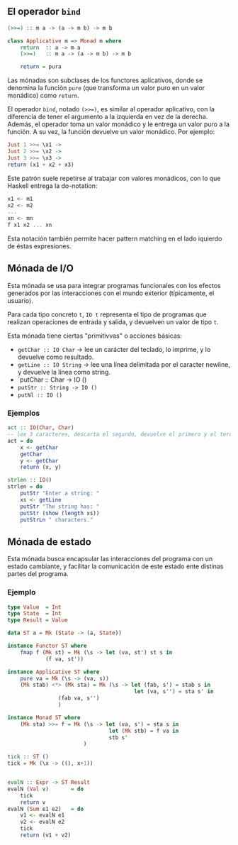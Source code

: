 ## El operador  `bind`

```haskell
(>>=) :: m a -> (a -> m b) -> m b
```

```haskell
class Applicative m => Monad m where
	return 	:: a -> m a
	(>>=)	:: m a -> (a -> m b) -> m b

	return = pura
```

Las mónadas son subclases de los functores aplicativos, donde se denomina la función `pure` (que transforma un valor puro en un valor monádico) como `return`.

El operador `bind`, notado `(>>=)`, es similar al operador aplicativo, con la diferencia de tener el argumento a la izquierda en vez de la derecha. Además, el operador toma un valor monádico y le entrega un valor puro a la función. A su vez, la función devuelve un valor monádico. 
Por ejemplo:

```haskell
Just 1 >>= \x1 ->
Just 2 >>= \x2 ->
Just 3 >>= \x3 ->
return (x1 + x2 + x3)
```

Este patrón suele repetirse al trabajar con valores monádicos, con lo que Haskell entrega la do-notation:

```haskell
x1 <- m1
x2 <- m2
...
xn <- mn
f x1 x2 ... xn
```

Esta notación también permite hacer pattern matching en el lado iquierdo de éstas expresiones. 


## Mónada de I/O
Esta mónada se usa para integrar programas funcionales con los efectos generados por las interacciones con el mundo exterior (típicamente, el usuario).

Para cada tipo concreto `t`, `IO t` representa el tipo de programas que realizan operaciones de entrada y salida, y devuelven un valor de tipo `t`.

Esta mónada tiene ciertas "primitivvas" o acciones básicas:

- `getChar :: IO Char` -> lee un carácter del teclado, lo imprime, y lo devuelve como resultado. 
- `getLine :: IO String` -> lee una línea delimitada por el caracter newline, y devuelve la línea como string. 
- `putChar :: Char -> IO ()
- `putStr :: String -> IO ()`
- `putNl :: IO ()`

### Ejemplos

```haskell
act :: IO(Char, Char)
-- lee 3 caracteres, descarta el segundo, devuelve el primero y el tercero como par
act = do
	x <- getChar
	getChar
	y <- getChar
	return (x, y)

strlen :: IO()
strlen = do
	putStr "Enter a string: "
	xs <- getLine
	putStr "The string has: "
	putStr (show (length xs))
	putStrLn " characters."
```


## Mónada de estado

Esta mónada busca encapsular las interacciones del programa con un estado cambiante, y facilitar la comunicación de este estado ente distinas partes del programa. 


### Ejemplo

```haskell
type Value 	= Int
type State 	= Int
type Result	= Value

data ST a = Mk (State -> (a, State))

instance Functor ST where
	fmap f (Mk st) = Mk (\s -> let (va, st') st s in
			(f va, st'))

instance Applicative ST where
	pure va = Mk (\s -> (va, s))
	(Mk stab) <*> (Mk sta) = Mk (\s -> let (fab, s') = stab s in
										let (va, s'') = sta s' in
				(fab va, s'')
				)

instance Monad ST where
	(Mk sta) >>= f = Mk (\s -> let (va, s') = sta s in
								let (Mk stb) = f va in
								stb s'
						)

tick :: ST ()
tick = Mk (\x -> ((), x+1))


evalN :: Expr -> ST Result
evalN (Val v)		= do 
	tick
	return v
evalN (Sum e1 e2)	= do
	v1 <- evalN e1
	v2 <- evalN e2
	tick
	return (v1 + v2)



```









